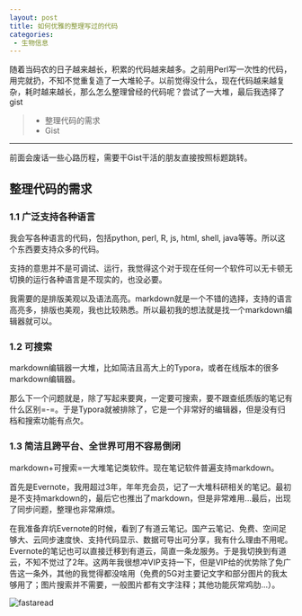 ```yaml
---
layout: post
title: 如何优雅的整理写过的代码
categories:
 - 生物信息
---
```


随着当码农的日子越来越长，积累的代码越来越多。之前用Perl写一次性的代码，用完就扔，不知不觉重复造了一大堆轮子。以前觉得没什么，现在代码越来越复杂，耗时越来越长，那么怎么整理曾经的代码呢？尝试了一大堆，最后我选择了gist
>* 整理代码的需求
>* Gist

***

前面会废话一些心路历程，需要干Gist干活的朋友直接按照标题跳转。

## 整理代码的需求

### 1.1 广泛支持各种语言

我会写各种语言的代码，包括python, perl, R, js, html, shell, java等等。所以这个东西要支持众多的代码。

支持的意思并不是可调试、运行，我觉得这个对于现在任何一个软件可以无卡顿无切换的运行各种语言是不现实的，也没必要。

我需要的是排版美观以及语法高亮。markdown就是一个不错的选择，支持的语言高亮多，排版也美观，我也比较熟悉。所以最初我的想法就是找一个markdown编辑器就可以。

### 1.2 可搜索

markdown编辑器一大堆，比如简洁且高大上的Typora，或者在线版本的很多markdown编辑器。

那么下一个问题就是，除了写起来要爽，一定要可搜索，要不跟查纸质版的笔记有什么区别=-=。于是Typora就被排除了，它是一个非常好的编辑器，但是没有归档和搜索功能有点欠。

### 1.3 简洁且跨平台、全世界可用不容易倒闭

markdown+可搜索=一大堆笔记类软件。现在笔记软件普遍支持markdown。

首先是Evernote，我用超过3年，年年充会员，记了一大堆科研相关的笔记。最初是不支持markdown的，最后它也推出了markdown，但是非常难用...最后，出现了同步问题，整理也非常麻烦。

在我准备弃坑Evernote的时候，看到了有道云笔记。国产云笔记、免费、空间足够大、云同步速度快、支持代码显示、数据可导出可分享，我有什么理由不用呢。Evernote的笔记也可以直接迁移到有道云，简直一条龙服务。于是我切换到有道云，不知不觉过了2年。这两年我很想冲VIP支持一下，但是VIP给的优势除了免广告这一条外，其他的我觉得都没啥用（免费的5G对主要记文字和部分图片的我太够用了；图片搜索并不需要，一般图片都有文字注释；其他功能灰常鸡肋...）。

![fastaread](https://atlasbioinfo.github.io/images/20200819/fastaread.png)